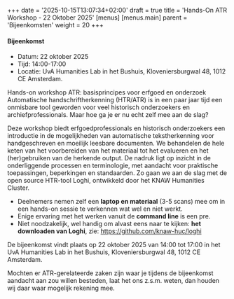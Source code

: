 +++
date = '2025-10-15T13:07:34+02:00'
draft = true
title = 'Hands-On ATR Workshop - 22 Oktober 2025'
[menus]
  [menus.main]
    parent = 'Bijeenkomsten'
    weight = 20
+++


#### Bijeenkomst

- Datum: 22 oktober 2025
- Tijd: 14:00-17:00
- Locatie: UvA Humanities Lab in het Bushuis, Kloveniersburgwal 48, 1012 CE Amsterdam.

Hands-on workshop ATR: basisprincipes voor erfgoed en onderzoek
Automatische handschriftherkenning (HTR/ATR) is in een paar jaar tijd een onmisbare tool geworden voor veel historisch onderzoekers en archiefprofessionals. Maar hoe ga je er nu echt zelf mee aan de slag?

Deze workshop biedt erfgoedprofessionals en historisch onderzoekers een introductie in de mogelijkheden van automatische tekstherkenning voor handgeschreven en moeilijk leesbare documenten. We behandelen de hele keten van het voorbereiden van het materiaal tot het evalueren en het (her)gebruiken van de herkende output. De nadruk ligt op inzicht in de onderliggende processen en terminologie, met aandacht voor praktische toepassingen, beperkingen en standaarden. Zo gaan we aan de slag met de open source HTR-tool Loghi, ontwikkeld door het KNAW Humanities Cluster.

- Deelnemers nemen zelf een **laptop en materiaal** (3-5 scans) mee om in een hands-on sessie te verkennen wat wel en niet werkt.
- Enige ervaring met het werken vanuit de **command line** is een pre.
- Niet noodzakelijk, wel handig om alvast eens naar te kijken: **het downloaden van Loghi**, zie: https://github.com/knaw-huc/loghi

De bijeenkomst vindt plaats op 22 oktober 2025 van 14:00 tot 17:00 in het UvA Humanities Lab in het Bushuis, Kloveniersburgwal 48, 1012 CE Amsterdam.

Mochten er ATR-gerelateerde zaken zijn waar je tijdens de bijeenkomst aandacht aan zou willen besteden, laat het ons z.s.m. weten, dan houden wij daar waar mogelijk rekening mee.


<!--more-->

